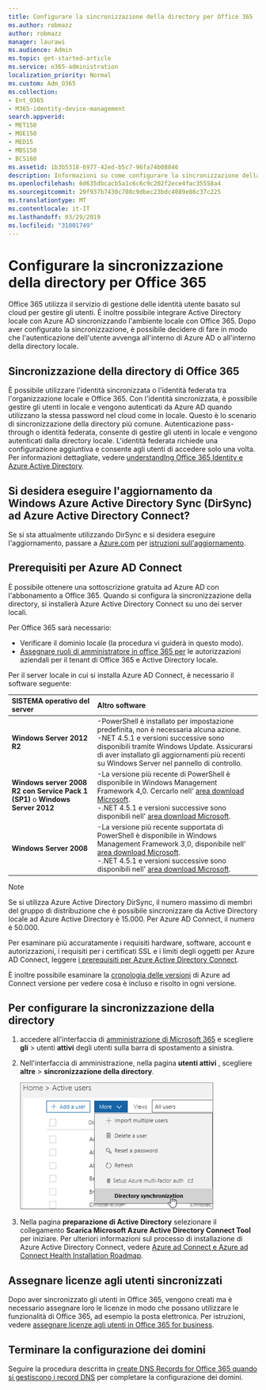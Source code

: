 ```yaml
---
title: Configurare la sincronizzazione della directory per Office 365
ms.author: robmazz
author: robmazz
manager: laurawi
ms.audience: Admin
ms.topic: get-started-article
ms.service: o365-administration
localization_priority: Normal
ms.custom: Adm_O365
ms.collection:
- Ent_O365
- M365-identity-device-management
search.appverid:
- MET150
- MOE150
- MED15
- MBS150
- BCS160
ms.assetid: 1b3b5318-6977-42ed-b5c7-96fa74b08846
description: Informazioni su come configurare la sincronizzazione della directory tra Office 365 e Active Directory locale.
ms.openlocfilehash: 6d635dbcacb5a1c6c6c9c202f2ece4fac35558a4
ms.sourcegitcommit: 29f937b7430c708c9dbec23bdc4089e86c37c225
ms.translationtype: MT
ms.contentlocale: it-IT
ms.lasthandoff: 03/29/2019
ms.locfileid: "31001749"
---
```

# <a name="set-up-directory-synchronization-for-office-365"></a>Configurare la sincronizzazione della directory per Office 365

Office 365 utilizza il servizio di gestione delle identità utente basato sul cloud per gestire gli utenti. È inoltre possibile integrare Active Directory locale con Azure AD sincronizzando l'ambiente locale con Office 365. Dopo aver configurato la sincronizzazione, è possibile decidere di fare in modo che l'autenticazione dell'utente avvenga all'interno di Azure AD o all'interno della directory locale.
  
## <a name="office-365-directory-synchronization"></a>Sincronizzazione della directory di Office 365

È possibile utilizzare l'identità sincronizzata o l'identità federata tra l'organizzazione locale e Office 365. Con l'identità sincronizzata, è possibile gestire gli utenti in locale e vengono autenticati da Azure AD quando utilizzano la stessa password nel cloud come in locale. Questo è lo scenario di sincronizzazione della directory più comune. Autenticazione pass-through o identità federata, consente di gestire gli utenti in locale e vengono autenticati dalla directory locale. L'identità federata richiede una configurazione aggiuntiva e consente agli utenti di accedere solo una volta. Per informazioni dettagliate, vedere [understandIng Office 365 Identity e Azure Active Directory](about-office-365-identity.md).
  
## <a name="want-to-upgrade-from-windows-azure-active-directory-sync-dirsync-to-azure-active-directory-connect"></a>Si desidera eseguire l'aggiornamento da Windows Azure Active Directory Sync (DirSync) ad Azure Active Directory Connect?

Se si sta attualmente utilizzando DirSync e si desidera eseguire l'aggiornamento, passare a [Azure.com](https://azure.com) per [istruzioni sull'aggiornamento](https://go.microsoft.com/fwlink/p/?LinkId=733240).
  
## <a name="prerequisites-for-azure-ad-connect"></a>Prerequisiti per Azure AD Connect

È possibile ottenere una sottoscrizione gratuita ad Azure AD con l'abbonamento a Office 365. Quando si configura la sincronizzazione della directory, si installerà Azure Active Directory Connect su uno dei server locali.
  
Per Office 365 sarà necessario:
  
- Verificare il dominio locale (la procedura vi guiderà in questo modo).
- [Assegnare ruoli di amministratore in office 365 per](https://support.office.com/article/EAC4D046-1AFD-4F1A-85FC-8219C79E1504) le autorizzazioni aziendali per il tenant di Office 365 e Active Directory locale.

Per il server locale in cui si installa Azure AD Connect, è necessario il software seguente:
  
|**SISTEMA operativo del server**|**Altro software**|
|:-----|:-----|
|**Windows Server 2012 R2** | -PowerShell è installato per impostazione predefinita, non è necessaria alcuna azione.  <br> -NET 4.5.1 e versioni successive sono disponibili tramite Windows Update. Assicurarsi di aver installato gli aggiornamenti più recenti su Windows Server nel pannello di controllo. |
|**Windows server 2008 R2 con Service Pack 1 (SP1)** o **Windows Server 2012** | -La versione più recente di PowerShell è disponibile in Windows Management Framework 4,0. Cercarlo nell' [area download Microsoft](https://go.microsoft.com/fwlink/p/?LinkId=717996).  <br> -.NET 4.5.1 e versioni successive sono disponibili nell' [area download Microsoft](https://go.microsoft.com/fwlink/p/?LinkId=717996). |
|**Windows Server 2008** | -La versione più recente supportata di PowerShell è disponibile in Windows Management Framework 3,0, disponibile nell' [area download Microsoft](https://go.microsoft.com/fwlink/p/?LinkId=717996).  <br> -.NET 4.5.1 e versioni successive sono disponibili nell' [area download Microsoft](https://go.microsoft.com/fwlink/p/?LinkId=717996). |

> [!NOTE]
> Se si utilizza Azure Active Directory DirSync, il numero massimo di membri del gruppo di distribuzione che è possibile sincronizzare da Active Directory locale ad Azure Active Directory è 15.000. Per Azure AD Connect, il numero è 50.000.
  
Per esaminare più accuratamente i requisiti hardware, software, account e autorizzazioni, i requisiti per i certificati SSL e i limiti degli oggetti per Azure AD Connect, leggere [i prerequisiti per Azure Active Directory Connect](https://docs.microsoft.com/azure/active-directory/hybrid/how-to-connect-install-prerequisites).
  
È inoltre possibile esaminare la [cronologia delle versioni](https://docs.microsoft.com/azure/active-directory/hybrid/reference-connect-version-history) di Azure ad Connect versione per vedere cosa è incluso e risolto in ogni versione.

## <a name="to-set-up-directory-synchronization"></a>Per configurare la sincronizzazione della directory

1. accedere all'interfaccia di [amministrazione di Microsoft 365](https://admin.microsoft.com) e scegliere **gli** \> utenti **attivi** degli utenti sulla barra di spostamento a sinistra.
2. Nell'interfaccia di amministrazione, nella pagina **utenti attivi** , scegliere **altre** \> **sincronizzazione della directory**.

    ![Nel menu altro, scegliere sincronizzazione directory](media/dc6669e5-c01b-471e-9cdf-04f5d44e1c4b.png)
  
3. Nella pagina **preparazione di Active Directory** selezionare il collegamento **Scarica Microsoft Azure Active Directory Connect Tool** per iniziare. Per ulteriori informazioni sul processo di installazione di Azure Active Directory Connect, vedere [Azure ad Connect e Azure ad Connect Health Installation Roadmap](https://docs.microsoft.com/azure/active-directory/hybrid/how-to-connect-install-roadmap).

## <a name="assign-licenses-to-synchronized-users"></a>Assegnare licenze agli utenti sincronizzati

Dopo aver sincronizzato gli utenti in Office 365, vengono creati ma è necessario assegnare loro le licenze in modo che possano utilizzare le funzionalità di Office 365, ad esempio la posta elettronica. Per istruzioni, vedere [assegnare licenze agli utenti in Office 365 for business](https://support.office.com/article/997596b5-4173-4627-b915-36abac6786dc).

## <a name="finish-setting-up-domains"></a>Terminare la configurazione dei domini

Seguire la procedura descritta in [create DNS Records for Office 365 quando si gestiscono i record DNS](https://support.office.com/article/b0f3fdca-8a80-4e8e-9ef3-61e8a2a9ab23) per completare la configurazione dei domini.